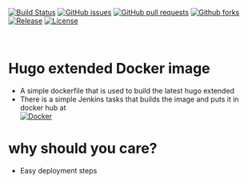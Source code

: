 [![Build Status](https://ci.viaops.com/buildStatus/icon?job=Hugo&style=flat-square)](https://ci.viaops.com/job/Hugo/)
[![GitHub issues](https://img.shields.io/github/issues/viaops/hugo?style=flat-square)](https://github.com/viaops/hugo/issues)
[![GitHub pull requests](https://img.shields.io/github/issues-pr/viaops/hugo?style=flat-square)](https://github.com/viaops/hugo/pulls)
[![Github forks](https://img.shields.io/github/forks/viaops/hugo?style=flat-square)](https://github.com/viaops/hugo/forks)
[![Release](https://img.shields.io/github/release/viaops/hugo.svg?style=flat-square)]()
[![License](https://img.shields.io/github/license/viaops/hugo?style=flat-square)](license.txt)

<br>

# Hugo extended Docker image


- A simple dockerfile that is used to build the latest hugo extended
- There is a simple Jenkins tasks that builds the image and puts it in docker hub at  
[![Docker](https://img.shields.io/docker/v/viaops/hugo?sort=date)](https://hub.docker.com/repository/docker/viaops/hugo)

# why should you care?

- Easy deployment steps


